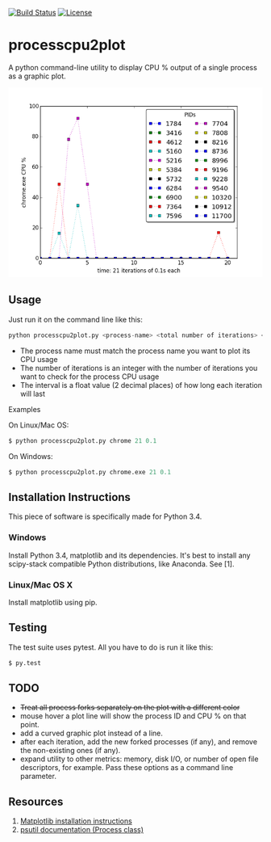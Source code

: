 [![Build Status](https://travis-ci.org/rentes/processcpu2plot.svg?branch=master)](https://travis-ci.org/rentes/processcpu2plot) [![License](https://go-shields.herokuapp.com/license-MIT-blue.png)](http://opensource.org/licenses/MIT)

# processcpu2plot
A python command-line utility to display CPU % output of a single process as a graphic plot.

<img src="img/figure_1.png" />

## Usage

Just run it on the command line like this:

```python
python processcpu2plot.py <process-name> <total number of iterations> <interval>
```
- The process name must match the process name you want to plot its CPU usage
- The number of iterations is an integer with the number of iterations you want to check for the process CPU usage
- The interval is a float value (2 decimal places) of how long each iteration will last

Examples

On Linux/Mac OS:
```python
$ python processcpu2plot.py chrome 21 0.1
```

On Windows:
```python
$ python processcpu2plot.py chrome.exe 21 0.1
```

## Installation Instructions

This piece of software is specifically made for Python 3.4.

### Windows

Install Python 3.4, matplotlib and its dependencies. It's best to install any scipy-stack compatible Python distributions, 
like Anaconda. See [1].

### Linux/Mac OS X

Install matplotlib using pip.

## Testing

The test suite uses pytest. All you have to do is run it like this:

```python
$ py.test
```

## TODO

- ~~Treat all process forks separately on the plot with a different color~~
- mouse hover a plot line will show the process ID and CPU % on that point.
- add a curved graphic plot instead of a line.
- after each iteration, add the new forked processes (if any), and remove the non-existing ones (if any).
- expand utility to other metrics: memory, disk I/O, or number of open file descriptors, for example. Pass these options as a command line parameter.

## Resources

1. <a href="http://matplotlib.org/users/installing.html">Matplotlib installation instructions</a>
2. <a href="http://pythonhosted.org/psutil/#process-class">psutil documentation (Process class)</a>